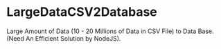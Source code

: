 # LargeDataCSV2Database
Large Amount of Data (10 - 20 Millions of Data in CSV File) to Data Base. (Need An Efficient Solution by NodeJS).
